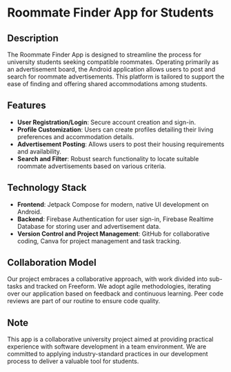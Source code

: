 # Roommate Finder App for Students

## Description
The Roommate Finder App is designed to streamline the process for university students seeking compatible roommates. Operating primarily as an advertisement board, the Android application allows users to post and search for roommate advertisements. This platform is tailored to support the ease of finding and offering shared accommodations among students.

## Features
- **User Registration/Login**: Secure account creation and sign-in.
- **Profile Customization**: Users can create profiles detailing their living preferences and accommodation details.
- **Advertisement Posting**: Allows users to post their housing requirements and availability.
- **Search and Filter**: Robust search functionality to locate suitable roommate advertisements based on various criteria.

## Technology Stack
- **Frontend**: Jetpack Compose for modern, native UI development on Android.
- **Backend**: Firebase Authentication for user sign-in, Firebase Realtime Database for storing user and advertisement data.
- **Version Control and Project Management**: GitHub for collaborative coding, Canva for project management and task tracking.

## Collaboration Model
Our project embraces a collaborative approach, with work divided into sub-tasks and tracked on Freeform. We adopt agile methodologies, iterating over our application based on feedback and continuous learning. Peer code reviews are part of our routine to ensure code quality.

## Note
This app is a collaborative university project aimed at providing practical experience with software development in a team environment. We are committed to applying industry-standard practices in our development process to deliver a valuable tool for students.
